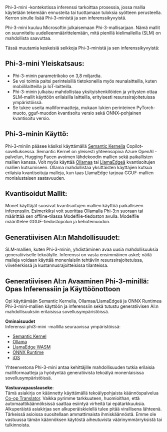 <!--
CO_OP_TRANSLATOR_METADATA:
{
  "original_hash": "f1ff728038c4f554b660a36b76cbdd6e",
  "translation_date": "2025-07-16T21:11:08+00:00",
  "source_file": "md/01.Introduction/03/overview.md",
  "language_code": "fi"
}
-->
Phi-3-mini -kontekstissa inferenssi tarkoittaa prosessia, jossa mallia käytetään tekemään ennusteita tai tuottamaan tuloksia syötteen perusteella. Kerron sinulle lisää Phi-3-ministä ja sen inferenssikyvyistä.

Phi-3-mini kuuluu Microsoftin julkaisemaan Phi-3-mallisarjaan. Nämä mallit on suunniteltu uudelleenmäärittelemään, mitä pienillä kielimalleilla (SLM) on mahdollista saavuttaa.

Tässä muutamia keskeisiä seikkoja Phi-3-ministä ja sen inferenssikyvyistä:

## **Phi-3-mini Yleiskatsaus:**
- Phi-3-minin parametrikoko on 3,8 miljardia.
- Se voi toimia paitsi perinteisillä tietokoneilla myös reunalaitteilla, kuten mobiililaitteilla ja IoT-laitteilla.
- Phi-3-minin julkaisu mahdollistaa yksityishenkilöiden ja yritysten ottaa SLM-mallit käyttöön erilaisilla laitteilla, erityisesti resurssirajoitetuissa ympäristöissä.
- Se tukee useita malliformaatteja, mukaan lukien perinteinen PyTorch-muoto, gguf-muodon kvantisoitu versio sekä ONNX-pohjainen kvantisoitu versio.

## **Phi-3-minin Käyttö:**
Phi-3-miniin pääsee käsiksi käyttämällä [Semantic Kernelia](https://github.com/microsoft/SemanticKernelCookBook?WT.mc_id=aiml-138114-kinfeylo) Copilot-sovelluksessa. Semantic Kernel on yleisesti yhteensopiva Azure OpenAI -palvelun, Hugging Facen avoimen lähdekoodin mallien sekä paikallisten mallien kanssa.
Voit myös käyttää [Ollamaa](https://ollama.com) tai [LlamaEdgeä](https://llamaedge.com) kvantisoitujen mallien kutsumiseen. Ollama mahdollistaa yksittäisten käyttäjien kutsua erilaisia kvantisoituja malleja, kun taas LlamaEdge tarjoaa GGUF-mallien monialustaisen saatavuuden.

## **Kvantisoidut Mallit:**
Monet käyttäjät suosivat kvantisoitujen mallien käyttöä paikalliseen inferenssiin. Esimerkiksi voit suorittaa Ollamalla Phi-3:n suoraan tai määrittää sen offline-tilassa Modelfile-tiedoston avulla. Modelfile määrittelee GGUF-tiedostopolun ja kehotemuodon.

## **Generatiivisen AI:n Mahdollisuudet:**
SLM-mallien, kuten Phi-3-minin, yhdistäminen avaa uusia mahdollisuuksia generatiiviselle tekoälylle. Inferenssi on vasta ensimmäinen askel; näitä malleja voidaan käyttää monenlaisiin tehtäviin resurssirajoitetuissa, viiveherkissä ja kustannusrajoitteisissa tilanteissa.

## **Generatiivisen AI:n Avaaminen Phi-3-minillä: Opas Inferenssiin ja Käyttöönottoon**  
Opi käyttämään Semantic Kernelia, Ollamaa/LlamaEdgeä ja ONNX Runtimea Phi-3-mini-mallien käyttöön ja inferenssiin sekä tutustu generatiivisen AI:n mahdollisuuksiin erilaisissa sovellusympäristöissä.

**Ominaisuudet**  
Inferenssi phi3-mini -mallilla seuraavissa ympäristöissä:

- [Semantic Kernel](https://github.com/Azure-Samples/Phi-3MiniSamples/tree/main/semantickernel?WT.mc_id=aiml-138114-kinfeylo)  
- [Ollama](https://github.com/Azure-Samples/Phi-3MiniSamples/tree/main/ollama?WT.mc_id=aiml-138114-kinfeylo)  
- [LlamaEdge WASM](https://github.com/Azure-Samples/Phi-3MiniSamples/tree/main/wasm?WT.mc_id=aiml-138114-kinfeylo)  
- [ONNX Runtime](https://github.com/Azure-Samples/Phi-3MiniSamples/tree/main/onnx?WT.mc_id=aiml-138114-kinfeylo)  
- [iOS](https://github.com/Azure-Samples/Phi-3MiniSamples/tree/main/ios?WT.mc_id=aiml-138114-kinfeylo)  

Yhteenvetona Phi-3-mini antaa kehittäjille mahdollisuuden tutkia erilaisia malliformaatteja ja hyödyntää generatiivista tekoälyä monenlaisissa sovellusympäristöissä.

**Vastuuvapauslauseke**:  
Tämä asiakirja on käännetty käyttämällä tekoälypohjaista käännöspalvelua [Co-op Translator](https://github.com/Azure/co-op-translator). Vaikka pyrimme tarkkuuteen, huomioithan, että automaattikäännöksissä saattaa esiintyä virheitä tai epätarkkuuksia. Alkuperäistä asiakirjaa sen alkuperäiskielellä tulee pitää virallisena lähteenä. Tärkeissä asioissa suositellaan ammattimaista ihmiskäännöstä. Emme ole vastuussa tämän käännöksen käytöstä aiheutuvista väärinymmärryksistä tai tulkinnoista.